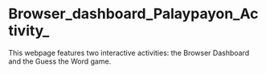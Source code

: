 # Browser_dashboard_Palaypayon_Activity_
 This webpage features two interactive activities: the Browser Dashboard and the Guess the Word game. 
